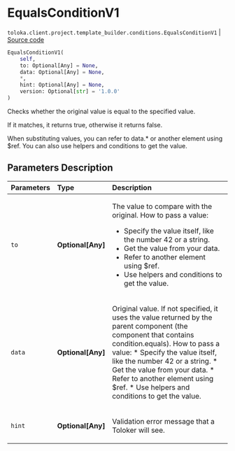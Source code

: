 # EqualsConditionV1
`toloka.client.project.template_builder.conditions.EqualsConditionV1` | [Source code](https://github.com/Toloka/toloka-kit/blob/v1.1.1/src/client/project/template_builder/conditions.py#L138)

```python
EqualsConditionV1(
    self,
    to: Optional[Any] = None,
    data: Optional[Any] = None,
    *,
    hint: Optional[Any] = None,
    version: Optional[str] = '1.0.0'
)
```

Checks whether the original value is equal to the specified value.


If it matches, it returns true, otherwise it returns false.

When substituting values, you can refer to data.* or another element using $ref. You can also use helpers and
conditions to get the value.

## Parameters Description

| Parameters | Type | Description |
| :----------| :----| :-----------|
`to`|**Optional\[Any\]**|<p>The value to compare with the original. How to pass a value:</p> <ul> <li>Specify the value itself, like the number 42 or a string.</li> <li>Get the value from your data.</li> <li>Refer to another element using $ref.</li> <li>Use helpers and conditions to get the value.</li> </ul>
`data`|**Optional\[Any\]**|<p>Original value. If not specified, it uses the value returned by the parent component (the component that contains condition.equals). How to pass a value:     * Specify the value itself, like the number 42 or a string.     * Get the value from your data.     * Refer to another element using $ref.     * Use helpers and conditions to get the value.</p>
`hint`|**Optional\[Any\]**|<p>Validation error message that a Toloker will see.</p>
